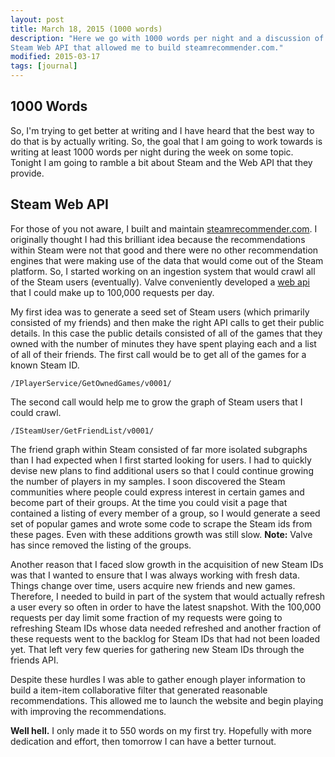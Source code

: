 ```yaml
---
layout: post
title: March 18, 2015 (1000 words)
description: "Here we go with 1000 words per night and a discussion of the
Steam Web API that allowed me to build steamrecommender.com."
modified: 2015-03-17
tags: [journal]
---
```


## 1000 Words

So, I'm trying to get better at writing and I have heard that the best way
to do that is by actually writing. So, the goal that I am going to work
towards is writing at least 1000 words per night during the week on some topic.
Tonight I am going to ramble a bit about Steam and the Web API that they
provide.

## Steam Web API

For those of you not aware, I built and maintain
[steamrecommender.com](steamrecommender.com). I originally thought I had
this brilliant idea because the recommendations within Steam were not that
good and there were no other recommendation engines that were making use of
the data that would come out of the Steam platform. So, I started working on
an ingestion system that would crawl all of the Steam users (eventually).
Valve conveniently developed a [web
api](https://developer.valvesoftware.com/wiki/Steam_Web_API) that I could
make up to 100,000 requests per day.  

My first idea was to generate a seed set of Steam users (which primarily
consisted of my friends) and then make the right API calls to get their
public details. In this case the public details consisted of all of the
games that they owned with the number of minutes they have spent playing
each and a list of all of their friends. The first call would be to get all
of the games for a known Steam ID.

```
/IPlayerService/GetOwnedGames/v0001/
```

The second call would help me to grow the graph of Steam users that I could
crawl.

```
/ISteamUser/GetFriendList/v0001/
```

The friend graph within Steam consisted of far more isolated subgraphs than
I had expected when I first started looking for users. I had to quickly
devise new plans to find additional users so that I could continue growing
the number of players in my samples. I soon discovered the Steam communities
where people could express interest in certain games and become part of
their groups. At the time you could visit a page that contained a listing of
every member of a group, so I would generate a seed set of popular games and
wrote some code to scrape the Steam ids from these pages. Even with these
additions growth was still slow. **Note:** Valve has since removed the
listing of the groups.

Another reason that I faced slow growth in the acquisition of new Steam IDs
was that I wanted to ensure that I was always working with fresh data.
Things change over time, users acquire new friends and new games. Therefore,
I needed to build in part of the system that would actually refresh a user
every so often in order to have the latest snapshot. With the 100,000
requests per day limit some fraction of my requests were going to refreshing
Steam IDs whose data needed refreshed and another fraction of these requests
went to the backlog for Steam IDs that had not been loaded yet. That left
very few queries for gathering new Steam IDs through the friends API.  

Despite these hurdles I was able to gather enough player information to
build a item-item collaborative filter that generated reasonable
recommendations. This allowed me to launch the website and begin playing
with improving the recommendations.

**Well hell.** I only made it to 550 words on my first try. Hopefully with
more dedication and effort, then tomorrow I can have a better turnout.  
